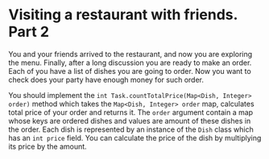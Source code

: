 # Visiting a restaurant with friends. Part 2

You and your friends arrived to the restaurant, and now you are exploring the menu. Finally, after a long discussion you
are ready to make an order. Each of you have a list of dishes you are going to order. Now you want to check does your
party have enough money for such order.

You should implement the `int Task.countTotalPrice(Map<Dish, Integer> order)` method which takes
the `Map<Dish, Integer> order` map, calculates total price of your order and returns it. The `order` argument contain a
map whose keys are ordered dishes and values are amount of these dishes in the order. Each dish is represented by an
instance of the `Dish` class which has an `int price` field. You can calculate the price of the dish by multiplying its
price by the amount.
